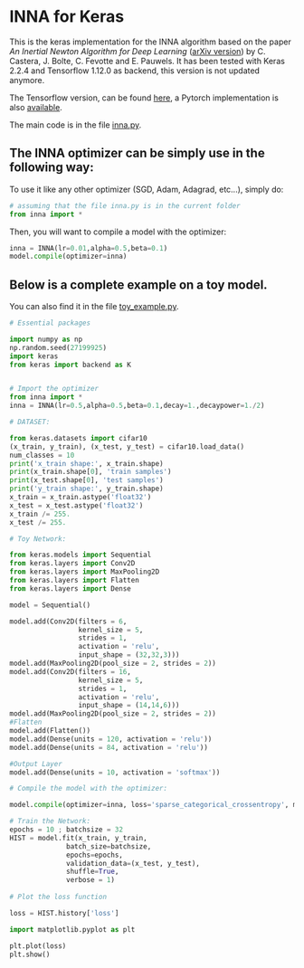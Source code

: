 # INNA for Keras

This is the keras implementation for the INNA algorithm based on the paper *An Inertial Newton Algorithm for Deep Learning* ([arXiv version](https://arxiv.org/abs/1905.12278)) by C. Castera, J. Bolte, C. Fevotte and E. Pauwels.
It has been tested with Keras 2.2.4 and Tensorflow 1.12.0 as backend, this version is not updated anymore. 

The Tensorflow version, can be found [here](https://github.com/camcastera/INNA-for-DeepLearning/tree/master/INNA_for_tensorflow), a Pytorch implementation is also [available](https://github.com/camcastera/INNA-for-DeepLearning/tree/master/INNA_for_pytorch).

The main code is in the file [inna.py](https://github.com/camcastera/INNA-for-DeepLearning/blob/master/inna_for_keras/inna.py).
## The INNA optimizer can be simply use in the following way:

To use it like any other optimizer (SGD, Adam, Adagrad, etc...), simply do:

```python
# assuming that the file inna.py is in the current folder
from inna import *
```
Then, you will want to compile a model with the optimizer:
```python
inna = INNA(lr=0.01,alpha=0.5,beta=0.1)
model.compile(optimizer=inna)
```

## Below is a complete example on a toy model. 

You can also find it in the file [toy_example.py](https://github.com/camcastera/INNA-for-DeepLearning/blob/master/inna_for_keras/toy_example.py).

```python
# Essential packages

import numpy as np
np.random.seed(27199925)
import keras
from keras import backend as K


# Import the optimizer
from inna import *
inna = INNA(lr=0.5,alpha=0.5,beta=0.1,decay=1.,decaypower=1./2)

# DATASET:

from keras.datasets import cifar10
(x_train, y_train), (x_test, y_test) = cifar10.load_data()
num_classes = 10
print('x_train shape:', x_train.shape)
print(x_train.shape[0], 'train samples')
print(x_test.shape[0], 'test samples')
print('y_train shape:', y_train.shape)
x_train = x_train.astype('float32')
x_test = x_test.astype('float32')
x_train /= 255.
x_test /= 255.

# Toy Network:

from keras.models import Sequential
from keras.layers import Conv2D
from keras.layers import MaxPooling2D
from keras.layers import Flatten
from keras.layers import Dense

model = Sequential()

model.add(Conv2D(filters = 6, 
                 kernel_size = 5, 
                 strides = 1, 
                 activation = 'relu', 
                 input_shape = (32,32,3)))
model.add(MaxPooling2D(pool_size = 2, strides = 2))
model.add(Conv2D(filters = 16, 
                 kernel_size = 5,
                 strides = 1,
                 activation = 'relu',
                 input_shape = (14,14,6)))
model.add(MaxPooling2D(pool_size = 2, strides = 2))
#Flatten
model.add(Flatten())
model.add(Dense(units = 120, activation = 'relu'))
model.add(Dense(units = 84, activation = 'relu'))

#Output Layer
model.add(Dense(units = 10, activation = 'softmax'))

# Compile the model with the optimizer:

model.compile(optimizer=inna, loss='sparse_categorical_crossentropy', metrics=['accuracy'])

# Train the Network:
epochs = 10 ; batchsize = 32
HIST = model.fit(x_train, y_train,
              batch_size=batchsize,
              epochs=epochs,
              validation_data=(x_test, y_test),
              shuffle=True,
              verbose = 1)
              
# Plot the loss function

loss = HIST.history['loss']

import matplotlib.pyplot as plt

plt.plot(loss)
plt.show()
```

